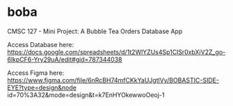 # boba
CMSC 127 - Mini Project: A Bubble Tea Orders Database App 

Access Database here: https://docs.google.com/spreadsheets/d/1t2WlYZUs4Sp1ClSr0xbXjV2Z_go-6lkpCF6-Yry29uA/edit#gid=787344038

Access Figma here: https://www.figma.com/file/6nRcBH74mfCKkYaUJgtlVy/BOBASTIC-SIDE-EYE?type=design&node id=70%3A32&mode=design&t=k7EnHYOkewwoOeoj-1
